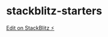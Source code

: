 # stackblitz-starters

[Edit on StackBlitz ⚡️](https://stackblitz.com/edit/stackblitz-starters-jgjapv)